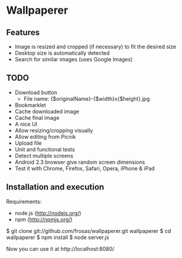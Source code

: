 # Wallpaperer

## Features

- Image is resized and cropped (if necessary) to fit the desired size
- Desktop size is automatically detected
- Search for similar images (uses Google Images)

## TODO

- Download button
  - File name: {$originalName}-{$width}x{$height}.jpg
- Bookmarklet
- Cache downloaded image
- Cache final image
- A nice UI
- Allow resizing/cropping visually
- Allow editing from Picnik
- Upload file
- Unit and functional tests
- Detect multiple screens
- Android 2.3 browser give random screen dimensions
- Test it with Chrome, Firefox, Safari, Opera, iPhone & iPad

## Installation and execution

Requirements:
- node.js (http://nodejs.org/)
- npm (http://npmjs.org/)

$ git clone git://github.com/frosas/wallpaperer.git wallpaperer
$ cd wallpaperer
$ npm install
$ node server.js

Now you can use it at http://localhost:8080/